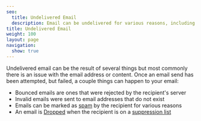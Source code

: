 ```yaml
---
seo:
  title: Undelivered Email
  description: Email can be undelivered for various reasons, including an issue with email address or content.
title: Undelivered Email
weight: 100
layout: page
navigation:
  show: true
---
```


Undelivered email can be the result of several things but most commonly there is an issue with the email address or content.
Once an email send has been attempted, but failed, a couple things can happen to your email:

* Bounced emails are ones that were rejected by the recipient's server
* Invalid emails were sent to email addresses that do not exist
* Emails can be marked as <a href="{{root_url}}/Glossary/spam.html">spam</a> by the recipient for various reasons
* An email is <a href="{{root_url}}/Glossary/drops.html">Dropped</a> when the recipient is on a <a href="{{root_url}}/User_Guide/Email_Deliverability/Subscription_Tracking/index.html">suppression list</a>



